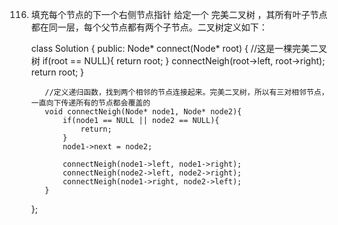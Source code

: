 116. 填充每个节点的下一个右侧节点指针
给定一个 完美二叉树 ，其所有叶子节点都在同一层，每个父节点都有两个子节点。二叉树定义如下：
  

		class Solution {
		public:
		    Node* connect(Node* root) {
		        //这是一棵完美二叉树
		        if(root == NULL){
		            return root;
		        }
		        connectNeigh(root->left, root->right);
		        return root;
		    }
		
		    //定义递归函数，找到两个相邻的节点连接起来。完美二叉树，所以有三对相邻节点，一直向下传递所有的节点都会覆盖的
		    void connectNeigh(Node* node1, Node* node2){
		        if(node1 == NULL || node2 == NULL){
		            return;
		        }
		        node1->next = node2;
		        
		        connectNeigh(node1->left, node1->right);
		        connectNeigh(node2->left, node2->right);
		        connectNeigh(node1->right, node2->left);
		    }
		};